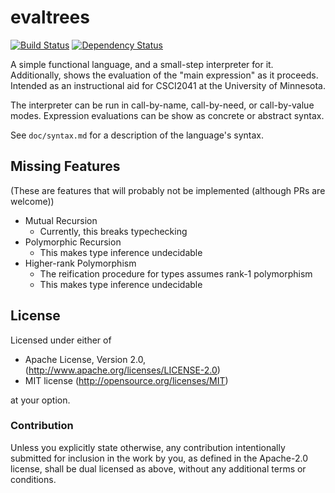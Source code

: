# evaltrees

[![Build Status](https://travis-ci.org/remexre/evaltrees.svg?branch=master)](https://travis-ci.org/remexre/evaltrees)
[![Dependency Status](https://deps.rs/repo/github/remexre/evaltrees/status.svg)](https://deps.rs/repo/github/remexre/evaltrees)

A simple functional language, and a small-step interpreter for it.
Additionally, shows the evaluation of the "main expression" as it proceeds.
Intended as an instructional aid for CSCI2041 at the University of Minnesota.

The interpreter can be run in call-by-name, call-by-need, or call-by-value modes.
Expression evaluations can be show as concrete or abstract syntax.

See `doc/syntax.md` for a description of the language's syntax.

## Missing Features

(These are features that will probably not be implemented (although PRs are welcome))

 - Mutual Recursion
   - Currently, this breaks typechecking
 - Polymorphic Recursion
   - This makes type inference undecidable
 - Higher-rank Polymorphism
   - The reification procedure for types assumes rank-1 polymorphism
   - This makes type inference undecidable

## License

Licensed under either of

 * Apache License, Version 2.0, (http://www.apache.org/licenses/LICENSE-2.0)
 * MIT license (http://opensource.org/licenses/MIT)

at your option.

### Contribution

Unless you explicitly state otherwise, any contribution intentionally submitted for inclusion in the work by you, as defined in the Apache-2.0 license, shall be dual licensed as above, without any additional terms or conditions.
